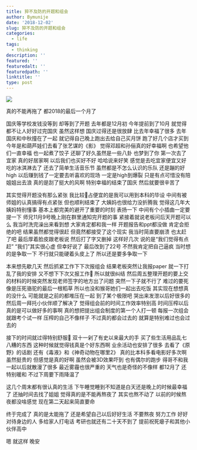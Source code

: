 ```yaml
---
title: 猝不及防的开题和组会
author: Bymunije
date: '2018-12-02'
slug: 猝不及防的开题和组会
categories:
  - life
tags:
  - thinking
description: ''
featured: ''
featuredalt: ''
featuredpath: ''
linktitle: ''
type: post
---
```

![](/blog/2018-12-02-猝不及防的开题和组会_files/1104715.jpg)

真的不能再拖了 都2018的最后一个月了

国庆等学校发钱没等到  却等到了开题 去年都是12月初 今年提前到了10月 就觉得都不让人好好过完国庆 虽然这样想 国庆过得还是很放肆 比去年幸福了很多 去年国庆和中秋撞在了一起 就记得自己晚上跑出去给自己买月饼 跑了好几个店才买到 今年是和葫芦娃们去看了张艺谋的《影》 觉得邓超和孙俪真的好幸福啊 也希望他们一直幸福 也一起煮了饺子  还聊了好久虽然是一些八卦  也梦到了你 第一次去了宜家 真的好居家啊 以后我们也买好不好  哈哈说来好笑  感觉是去吃宜家便宜又好吃的冰淇淋去了 还去了简单生活音乐节 虽然都是不怎么认识的乐队 还是蹦的好high 以后赚到钱了一定要去听喜欢的现场 一定是high到爆裂 只是有点可惜没有陪姐姐出去浪 真的是刮了挺大的风啊 特别幸福的结束了国庆 然后就要很辛苦了

其实觉得开题没有那么紧张 我比较占便宜的是我可以用到本科的毕设 中间有被师姐的认真搞得有点紧张 但也顺利结束了 大姨妈也很给力没折腾我 觉得这几年大姨妈特别懂事 基本上都完美的避开了重要的时刻 表扬一下 中间有个小插曲一定要提一下  师兄11月9号晚上刚在群里通知完开题的事 紧接着就说老板问后天开题可以么  我当时洗完澡出来看到想 大家肯定都和我一样  开题报告和ppt都没做 肯定会拒绝的吧  结果虽然都觉得很赶 但竟然都接受了这个现实  我当时简直要崩溃 也太赶了吧 最后厚着脸皮跟老板说 然后打了字又删掉  这样好几次 说的是“我们觉得有点赶” “我们”其实很心虚  但幸好说了  最后改到了22号 不然我肯定把自己逼疯 当时想的是争取一下  不行就只能硬着头皮上了 所以还是要多争取一下  

本来想先歇几天  然后抓紧工作下下次报组会  结果老板突然让我报paper 就一下打乱了我的安排 又不想下下次又报工作  所以就很纠结 然后周五整理开题的要上交的材料的时候突然发现老师签字的地方出了问题 突然一下子就不行了 难过的要死 像是压死骆驼的最后一根稻草 所以也没和猴哥她们一起出去吃饭 其实现在想想真的没什么  可能就是之前的都堆压在一起  到了某个极限吧 哭出来发泄以后好很多的 然后周一拜托小伙伴顺了解决了 觉得组会前的时间工作效率特别高  时间压榨以后真的是可以做好多的事啊 真的想把提出组会制度的第一个人打一顿  每报一次组会就跟考个试一样 压榨的自己不像样子  不过真的都会过去的   就算是特别难过也会过去的

接下的时间就过得特别舒服 双十一剁了有史以来最大的手  买了些生活用品乱七八糟的东西 这种时候就觉得钱真是个好东西啊  业余活动也安排了很多 去看了《原野》的话剧  还有《毒液》和《神奇动物在哪里2》 真的比本科多看电影好多次啊  虽然挺贵的  但感觉是真的好啊 虽然会被3D效果吓到  也有偶尔的跑步 得哥不和我一起以后就散漫了很多  最近雾霾也很严重的  天气也是奇怪的不像样 都12月了  还特别暖和  不过下周要下雨降温了

这几个周末都有很认真的生活   下午睡觉睡到不知道是白天还是晚上的时候最幸福了  还抽时间去找了姐姐  觉得真的是不能再熬夜了  其实也熬不动了  以前的时候熬夜都没啥感觉  现在第二天起来简直要命  

终于完成了  真的是太能拖了  还是希望自己以后好好生活  不要熬夜 努力工作  好好对待身边的人  多给家人打电话  考研也就还有二十天不到了  提前祝死瘪子和其他小伙伴高中

嗯   就这样 晚安